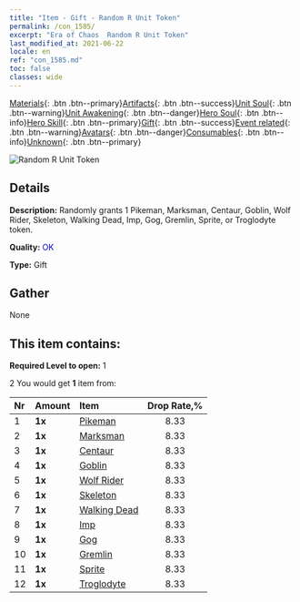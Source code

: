 ```yaml
---
title: "Item - Gift - Random R Unit Token"
permalink: /con_1585/
excerpt: "Era of Chaos  Random R Unit Token"
last_modified_at: 2021-06-22
locale: en
ref: "con_1585.md"
toc: false
classes: wide
---
```

 [Materials](/Items/){: .btn .btn--primary}[Artifacts](/Items/Artifacts/){: .btn .btn--success}[Unit Soul](/Items/UnitSoul/){: .btn .btn--warning}[Unit Awakening](/Items/UnitAwakening/){: .btn .btn--danger}[Hero Soul](/Items/HeroSoul/){: .btn .btn--info}[Hero Skill](/Items/HeroSkill/){: .btn .btn--primary}[Gift](/Items/Gift/){: .btn .btn--success}[Event related](/Items/Events/){: .btn .btn--warning}[Avatars](/Items/Avatars/){: .btn .btn--danger}[Consumables](/Items/Consumables/){: .btn .btn--info}[Unknown](/Items/Unknown/){: .btn .btn--primary}

 ![Random R Unit Token](/images/t/i_907200.png)

## Details
 **Description:** Randomly grants 1 Pikeman, Marksman, Centaur, Goblin, Wolf Rider, Skeleton, Walking Dead, Imp, Gog, Gremlin, Sprite, or Troglodyte token.

 **Quality:** <span style="color: #0000CD">OK</span>

 **Type:** Gift

## Gather

  None

## This item contains:

 **Required Level to open:** 1

 2 You would get **1** item  from:

  | Nr | Amount |     Item    | Drop Rate,% |
  |:---|:-------|:------------|:---------:|
  | 1 |  **1x** | [Pikeman](/Items/unt_190/) | 8.33 | 
  | 2 |  **1x** | [Marksman](/Items/unt_191/) | 8.33 | 
  | 3 |  **1x** | [Centaur](/Items/unt_199/) | 8.33 | 
  | 4 |  **1x** | [Goblin](/Items/unt_217/) | 8.33 | 
  | 5 |  **1x** | [Wolf Rider](/Items/unt_218/) | 8.33 | 
  | 6 |  **1x** | [Skeleton](/Items/unt_208/) | 8.33 | 
  | 7 |  **1x** | [Walking Dead](/Items/unt_209/) | 8.33 | 
  | 8 |  **1x** | [Imp](/Items/unt_226/) | 8.33 | 
  | 9 |  **1x** | [Gog](/Items/unt_227/) | 8.33 | 
  | 10 |  **1x** | [Gremlin](/Items/unt_235/) | 8.33 | 
  | 11 |  **1x** | [Sprite](/Items/unt_262/) | 8.33 | 
  | 12 |  **1x** | [Troglodyte](/Items/unt_244/) | 8.33 | 
